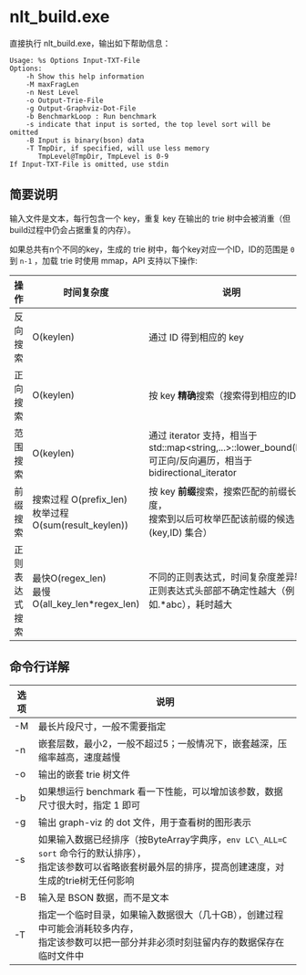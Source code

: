 # nlt\_build.exe

直接执行 nlt\_build.exe，输出如下帮助信息：
```
Usage: %s Options Input-TXT-File
Options:
    -h Show this help information
    -M maxFragLen
    -n Nest Level
    -o Output-Trie-File
    -g Output-Graphviz-Dot-File
    -b BenchmarkLoop : Run benchmark
    -s indicate that input is sorted, the top level sort will be omitted
    -B Input is binary(bson) data
    -T TmpDir, if specified, will use less memory
       TmpLevel@TmpDir, TmpLevel is 0-9
If Input-TXT-File is omitted, use stdin
```

## 简要说明

输入文件是文本，每行包含一个 key，重复 key 在输出的 trie 树中会被消重（但build过程中仍会占据重复的内存）。

如果总共有n个不同的key，生成的 trie 树中，每个key对应一个ID，ID的范围是 `0` 到 `n-1` ，加载 trie 时使用 mmap，API 支持以下操作:

|操作|时间复杂度| 说明 |
------|-------|------|
反向搜索|O(keylen)|通过 ID 得到相应的 key|
正向搜索|O(keylen)| 按 key **精确**搜索（搜索得到相应的ID）|
范围搜索|O(keylen)| 通过 iterator 支持，相当于 std::map<string,...>::lower_bound(key)<br>可正向/反向遍历，相当于 bidirectional_iterator|
前缀搜索|搜索过程 O(prefix\_len)<br>枚举过程 O(sum(result_keylen))|按 key **前缀**搜索，搜索匹配的前缀长度，<br>搜索到以后可枚举匹配该前缀的候选 (key,ID) 集合）|
正则表达式搜索|最快O(regex\_len)<br>最慢O(all\_key\_len*regex\_len)|不同的正则表达式，时间复杂度差异较大<br>正则表达式头部部不确定性越大（例如.*abc），耗时越大|

## 命令行详解
| 选项 | 说明 |
-----|-----|
-M | 最长片段尺寸，一般不需要指定|
-n | 嵌套层数，最小2，一般不超过5；一般情况下，嵌套越深，压缩率越高，速度越慢|
-o | 输出的嵌套 trie 树文件 |
-b | 如果想运行 benchmark 看一下性能，可以增加该参数，数据尺寸很大时，指定 1 即可|
-g | 输出 graph-viz 的 dot 文件，用于查看树的图形表示|
-s | 如果输入数据已经排序（按ByteArray字典序，`env LC\_ALL=C sort` 命令行的默认排序），<br>指定该参数可以省略嵌套树最外层的排序，提高创建速度，对生成的trie树无任何影响|
-B | 输入是 BSON 数据，而不是文本|
-T | 指定一个临时目录，如果输入数据很大（几十GB），创建过程中可能会消耗较多内存，<br>指定该参数可以把一部分并非必须时刻驻留内存的数据保存在临时文件中 |
